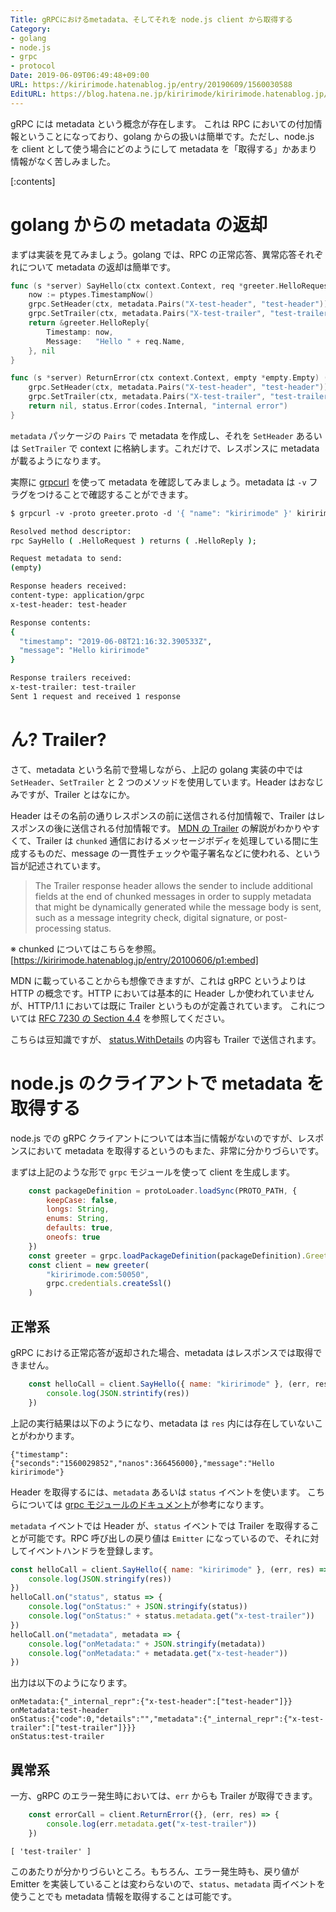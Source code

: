```yaml
---
Title: gRPCにおけるmetadata、そしてそれを node.js client から取得する
Category:
- golang
- node.js
- grpc
- protocol
Date: 2019-06-09T06:49:48+09:00
URL: https://kiririmode.hatenablog.jp/entry/20190609/1560030588
EditURL: https://blog.hatena.ne.jp/kiririmode/kiririmode.hatenablog.jp/atom/entry/17680117127191967223
---
```


gRPC には metadata という概念が存在します。
これは RPC においての付加情報ということになっており、golang からの扱いは簡単です。ただし、node.js を client として使う場合にどのようにして metadata を「取得する」かあまり情報がなく苦しみました。

[:contents]

# golang からの metadata の返却

まずは実装を見てみましょう。golang では、RPC の正常応答、異常応答それぞれについて metadata の返却は簡単です。

```go
func (s *server) SayHello(ctx context.Context, req *greeter.HelloRequest) (*greeter.HelloReply, error) {
	now := ptypes.TimestampNow()
	grpc.SetHeader(ctx, metadata.Pairs("X-test-header", "test-header"))
	grpc.SetTrailer(ctx, metadata.Pairs("X-test-trailer", "test-trailer"))
	return &greeter.HelloReply{
		Timestamp: now,
		Message:   "Hello " + req.Name,
	}, nil
}

func (s *server) ReturnError(ctx context.Context, empty *empty.Empty) (*empty.Empty, error) {
	grpc.SetHeader(ctx, metadata.Pairs("X-test-header", "test-header"))
	grpc.SetTrailer(ctx, metadata.Pairs("X-test-trailer", "test-trailer"))
	return nil, status.Error(codes.Internal, "internal error")
}
```

`metadata` パッケージの `Pairs` で metadata を作成し、それを `SetHeader` あるいは `SetTrailer` で context に格納します。これだけで、レスポンスに metadata が載るようになります。

実際に [grpcurl](https://github.com/fullstorydev/grpcurl) を使って metadata を確認してみましょう。metadata は `-v` フラグをつけることで確認することができます。

```tcsh
$ grpcurl -v -proto greeter.proto -d '{ "name": "kiririmode" }' kiririmode.com:50050 Greeter.SayHello

Resolved method descriptor:
rpc SayHello ( .HelloRequest ) returns ( .HelloReply );

Request metadata to send:
(empty)

Response headers received:
content-type: application/grpc
x-test-header: test-header

Response contents:
{
  "timestamp": "2019-06-08T21:16:32.390533Z",
  "message": "Hello kiririmode"
}

Response trailers received:
x-test-trailer: test-trailer
Sent 1 request and received 1 response
```

# ん? Trailer?

さて、metadata という名前で登場しながら、上記の golang 実装の中では `SetHeader`、`SetTrailer` と 2 つのメソッドを使用しています。Header はおなじみですが、Trailer とはなにか。

Header はその名前の通りレスポンスの前に送信される付加情報で、Trailer はレスポンスの後に送信される付加情報です。
[MDN の Trailer](https://developer.mozilla.org/en-US/docs/Web/HTTP/Headers/Trailer) の解説がわかりやすくて、Trailer は `chunked` 通信におけるメッセージボディを処理している間に生成するものだ、message の一貫性チェックや電子署名などに使われる、という旨が記述されています。

> The Trailer response header allows the sender to include additional fields at the end of chunked messages in order to supply metadata that might be dynamically generated while the message body is sent, such as a message integrity check, digital signature, or post-processing status.

※ chunked についてはこちらを参照。
[https://kiririmode.hatenablog.jp/entry/20100606/p1:embed]

MDN に載っていることからも想像できますが、これは gRPC というよりは HTTP の概念です。HTTP においては基本的に Header しか使われていませんが、HTTP/1.1 においては既に Trailer というものが定義されています。
これについては [RFC 7230 の Section 4.4](https://tools.ietf.org/html/rfc7230#section-4.4) を参照してください。

こちらは豆知識ですが、 [status.WithDetails](https://godoc.org/google.golang.org/grpc/status#Status.WithDetails) の内容も Trailer で送信されます。

# node.js のクライアントで metadata を取得する

node.js での gRPC クライアントについては本当に情報がないのですが、レスポンスにおいて metadata を取得するというのもまた、非常に分かりづらいです。

まずは上記のような形で `grpc` モジュールを使って client を生成します。

```javascript
    const packageDefinition = protoLoader.loadSync(PROTO_PATH, {
        keepCase: false,
        longs: String,
        enums: String,
        defaults: true,
        oneofs: true
    })
    const greeter = grpc.loadPackageDefinition(packageDefinition).Greeter
    const client = new greeter(
        "kiririmode.com:50050",
        grpc.credentials.createSsl()
    )
```

## 正常系

gRPC における正常応答が返却された場合、metadata はレスポンスでは取得できません。

```javascript
    const helloCall = client.SayHello({ name: "kiririmode" }, (err, res) => {
        console.log(JSON.strintify(res))
    })
```
上記の実行結果は以下のようになり、metadata は `res` 内には存在していないことがわかります。
```
{"timestamp":{"seconds":"1560029852","nanos":366456000},"message":"Hello kiririmode"}
```

Header を取得するには、`metadata` あるいは `status` イベントを使います。
こちらについては [grpc モジュールのドキュメント](https://grpc.github.io/grpc/node/grpc-ClientUnaryCall.html)が参考になります。

`metadata` イベントでは Header が、`status` イベントでは Trailer を取得することが可能です。RPC 呼び出しの戻り値は `Emitter` になっているので、それに対してイベントハンドラを登録します。

```javascript
const helloCall = client.SayHello({ name: "kiririmode" }, (err, res) => {
    console.log(JSON.stringify(res))
})
helloCall.on("status", status => {
    console.log("onStatus:" + JSON.stringify(status))
    console.log("onStatus:" + status.metadata.get("x-test-trailer"))
})
helloCall.on("metadata", metadata => {
    console.log("onMetadata:" + JSON.stringify(metadata))
    console.log("onMetadata:" + metadata.get("x-test-header"))
})
```

出力は以下のようになります。

```
onMetadata:{"_internal_repr":{"x-test-header":["test-header"]}}
onMetadata:test-header
onStatus:{"code":0,"details":"","metadata":{"_internal_repr":{"x-test-trailer":["test-trailer"]}}}
onStatus:test-trailer
```

## 異常系

一方、gRPC のエラー発生時においては、`err` からも Trailer が取得できます。

```javascript
    const errorCall = client.ReturnError({}, (err, res) => {
        console.log(err.metadata.get("x-test-trailer"))
    })
```

```
[ 'test-trailer' ]
```

このあたりが分かりづらいところ。もちろん、エラー発生時も、戻り値が Emitter を実装していることは変わらないので、`status`、`metadata` 両イベントを使うことでも metadata 情報を取得することは可能です。
